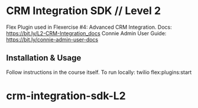 # CRM Integration SDK // Level 2

Flex Plugin used in Flexercise #4: Advanced CRM Integration.
Docs: <https://bit.ly/L2-CRM-Integration_docs>
Connie Admin User Guide: <https://bit.ly/connie-admin-user-docs>

## Installation & Usage

Follow instructions in the course itself.
To run locally: twilio flex:plugins:start
# crm-integration-sdk-L2

